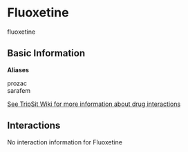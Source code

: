 # Fluoxetine

fluoxetine

## Basic Information

**Aliases**

prozac  
sarafem  

[See TripSit Wiki for more information about drug interactions](http://combo.tripsit.me/)

## Interactions

No interaction information for Fluoxetine
